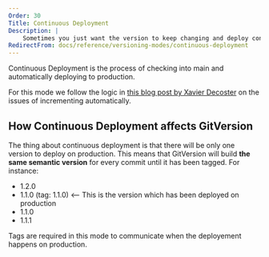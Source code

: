 ```yaml
---
Order: 30
Title: Continuous Deployment
Description: |
    Sometimes you just want the version to keep changing and deploy continuously.
RedirectFrom: docs/reference/versioning-modes/continuous-deployment
---
```


Continuous Deployment is the process of checking into main and automatically
deploying to production.

For this mode we follow the logic in [this blog post by Xavier Decoster][blog]
on the issues of incrementing automatically.

## How Continuous Deployment affects GitVersion

The thing about continuous deployment is that there will be only one version
to deploy on production. This means that GitVersion will build
**the same semantic version** for every commit until it has been tagged. For instance:

* 1.2.0
* 1.1.0 (tag: 1.1.0) <-- This is the version which has been deployed on production
* 1.1.0
* 1.1.1

Tags are required in this mode to communicate when the deployement happens on production.

[configuration]: /docs/reference/configuration
[blog]: https://www.xavierdecoster.com/semantic-versioning-auto-incremented-nuget-package-versions
